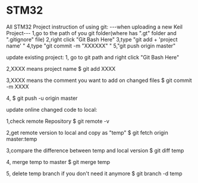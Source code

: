 # STM32
All STM32 Project
instruction of using git:
 ---when uploading a new Keil Project---
     1,go to the path of you git folder(where has ".gt" folder and ".gitignore" file)
     2,right click "Git Bash Here"
     3,type "git add + 'project name' "
     4,type "git commit -m "XXXXXX" "
     5,"git push origin master"
     
 update existing project:
 1, go to git path and right click "Git Bash Here"
 
 2,XXXX means project name
 $ git add XXXX
 
 3,XXXX means the comment you want to add on changed files
 $ git commit -m XXXX 
 
 4,
 $ git push -u origin master 
 
 
 update online changed code to local:

1,check remote Repository
$ git remote -v

2,get remote version to local and copy as "temp"
$ git fetch origin master:temp

3,compare the difference between temp and local version
$ git diff temp

4, merge temp to master
$ git merge temp

5, delete temp branch if you don't need it anymore 
$ git branch -d temp
